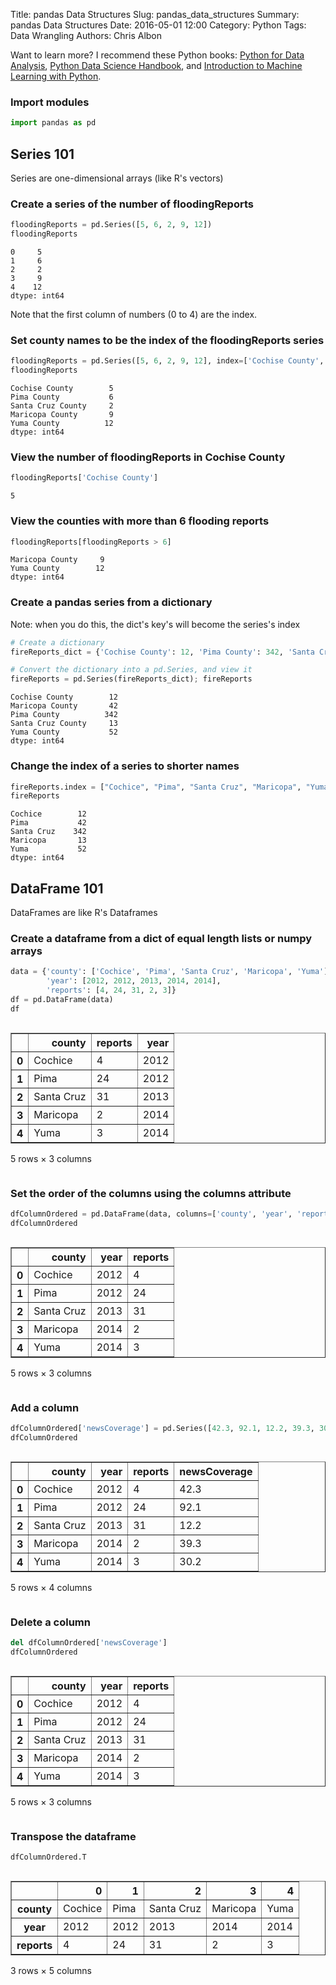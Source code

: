 Title: pandas Data Structures
Slug: pandas_data_structures
Summary: pandas Data Structures
Date: 2016-05-01 12:00
Category: Python
Tags: Data Wrangling
Authors: Chris Albon

Want to learn more? I recommend these Python books: [Python for Data Analysis](http://amzn.to/2ljV9wY), [Python Data Science Handbook](http://amzn.to/2m0mgMB), and [Introduction to Machine Learning with Python](http://amzn.to/2mjYiwK).

### Import modules


```python
import pandas as pd
```

## Series 101

Series are one-dimensional arrays (like R's vectors)

### Create a series of the number of floodingReports


```python
floodingReports = pd.Series([5, 6, 2, 9, 12])
floodingReports
```




    0     5
    1     6
    2     2
    3     9
    4    12
    dtype: int64



Note that the first column of numbers (0 to 4) are the index.

### Set county names to be the index of the floodingReports series


```python
floodingReports = pd.Series([5, 6, 2, 9, 12], index=['Cochise County', 'Pima County', 'Santa Cruz County', 'Maricopa County', 'Yuma County'])
floodingReports
```




    Cochise County        5
    Pima County           6
    Santa Cruz County     2
    Maricopa County       9
    Yuma County          12
    dtype: int64



### View the number of floodingReports in Cochise County


```python
floodingReports['Cochise County']
```




    5



### View the counties with  more than 6 flooding reports


```python
floodingReports[floodingReports > 6]
```




    Maricopa County     9
    Yuma County        12
    dtype: int64



### Create a pandas series from a dictionary

Note: when you do this, the dict's key's will become the series's index


```python
# Create a dictionary
fireReports_dict = {'Cochise County': 12, 'Pima County': 342, 'Santa Cruz County': 13, 'Maricopa County': 42, 'Yuma County' : 52}

# Convert the dictionary into a pd.Series, and view it
fireReports = pd.Series(fireReports_dict); fireReports
```




    Cochise County        12
    Maricopa County       42
    Pima County          342
    Santa Cruz County     13
    Yuma County           52
    dtype: int64



### Change the index of a series to shorter names


```python
fireReports.index = ["Cochice", "Pima", "Santa Cruz", "Maricopa", "Yuma"]
fireReports
```




    Cochice        12
    Pima           42
    Santa Cruz    342
    Maricopa       13
    Yuma           52
    dtype: int64



## DataFrame 101

DataFrames are like R's Dataframes

### Create a dataframe from a dict of equal length lists or numpy arrays


```python
data = {'county': ['Cochice', 'Pima', 'Santa Cruz', 'Maricopa', 'Yuma'],
        'year': [2012, 2012, 2013, 2014, 2014],
        'reports': [4, 24, 31, 2, 3]}
df = pd.DataFrame(data)
df
```




<div style="max-height:1000px;max-width:1500px;overflow:auto;">
<table border="1" class="dataframe">
  <thead>
    <tr style="text-align: right;">
      <th></th>
      <th>county</th>
      <th>reports</th>
      <th>year</th>
    </tr>
  </thead>
  <tbody>
    <tr>
      <th>0</th>
      <td>    Cochice</td>
      <td>  4</td>
      <td> 2012</td>
    </tr>
    <tr>
      <th>1</th>
      <td>       Pima</td>
      <td> 24</td>
      <td> 2012</td>
    </tr>
    <tr>
      <th>2</th>
      <td> Santa Cruz</td>
      <td> 31</td>
      <td> 2013</td>
    </tr>
    <tr>
      <th>3</th>
      <td>   Maricopa</td>
      <td>  2</td>
      <td> 2014</td>
    </tr>
    <tr>
      <th>4</th>
      <td>       Yuma</td>
      <td>  3</td>
      <td> 2014</td>
    </tr>
  </tbody>
</table>
<p>5 rows × 3 columns</p>
</div>



### Set the order of the columns using the columns attribute


```python
dfColumnOrdered = pd.DataFrame(data, columns=['county', 'year', 'reports'])
dfColumnOrdered
```




<div style="max-height:1000px;max-width:1500px;overflow:auto;">
<table border="1" class="dataframe">
  <thead>
    <tr style="text-align: right;">
      <th></th>
      <th>county</th>
      <th>year</th>
      <th>reports</th>
    </tr>
  </thead>
  <tbody>
    <tr>
      <th>0</th>
      <td>    Cochice</td>
      <td> 2012</td>
      <td>  4</td>
    </tr>
    <tr>
      <th>1</th>
      <td>       Pima</td>
      <td> 2012</td>
      <td> 24</td>
    </tr>
    <tr>
      <th>2</th>
      <td> Santa Cruz</td>
      <td> 2013</td>
      <td> 31</td>
    </tr>
    <tr>
      <th>3</th>
      <td>   Maricopa</td>
      <td> 2014</td>
      <td>  2</td>
    </tr>
    <tr>
      <th>4</th>
      <td>       Yuma</td>
      <td> 2014</td>
      <td>  3</td>
    </tr>
  </tbody>
</table>
<p>5 rows × 3 columns</p>
</div>



### Add a column


```python
dfColumnOrdered['newsCoverage'] = pd.Series([42.3, 92.1, 12.2, 39.3, 30.2])
dfColumnOrdered
```




<div style="max-height:1000px;max-width:1500px;overflow:auto;">
<table border="1" class="dataframe">
  <thead>
    <tr style="text-align: right;">
      <th></th>
      <th>county</th>
      <th>year</th>
      <th>reports</th>
      <th>newsCoverage</th>
    </tr>
  </thead>
  <tbody>
    <tr>
      <th>0</th>
      <td>    Cochice</td>
      <td> 2012</td>
      <td>  4</td>
      <td> 42.3</td>
    </tr>
    <tr>
      <th>1</th>
      <td>       Pima</td>
      <td> 2012</td>
      <td> 24</td>
      <td> 92.1</td>
    </tr>
    <tr>
      <th>2</th>
      <td> Santa Cruz</td>
      <td> 2013</td>
      <td> 31</td>
      <td> 12.2</td>
    </tr>
    <tr>
      <th>3</th>
      <td>   Maricopa</td>
      <td> 2014</td>
      <td>  2</td>
      <td> 39.3</td>
    </tr>
    <tr>
      <th>4</th>
      <td>       Yuma</td>
      <td> 2014</td>
      <td>  3</td>
      <td> 30.2</td>
    </tr>
  </tbody>
</table>
<p>5 rows × 4 columns</p>
</div>



### Delete a column


```python
del dfColumnOrdered['newsCoverage']
dfColumnOrdered
```




<div style="max-height:1000px;max-width:1500px;overflow:auto;">
<table border="1" class="dataframe">
  <thead>
    <tr style="text-align: right;">
      <th></th>
      <th>county</th>
      <th>year</th>
      <th>reports</th>
    </tr>
  </thead>
  <tbody>
    <tr>
      <th>0</th>
      <td>    Cochice</td>
      <td> 2012</td>
      <td>  4</td>
    </tr>
    <tr>
      <th>1</th>
      <td>       Pima</td>
      <td> 2012</td>
      <td> 24</td>
    </tr>
    <tr>
      <th>2</th>
      <td> Santa Cruz</td>
      <td> 2013</td>
      <td> 31</td>
    </tr>
    <tr>
      <th>3</th>
      <td>   Maricopa</td>
      <td> 2014</td>
      <td>  2</td>
    </tr>
    <tr>
      <th>4</th>
      <td>       Yuma</td>
      <td> 2014</td>
      <td>  3</td>
    </tr>
  </tbody>
</table>
<p>5 rows × 3 columns</p>
</div>



### Transpose the dataframe


```python
dfColumnOrdered.T
```




<div style="max-height:1000px;max-width:1500px;overflow:auto;">
<table border="1" class="dataframe">
  <thead>
    <tr style="text-align: right;">
      <th></th>
      <th>0</th>
      <th>1</th>
      <th>2</th>
      <th>3</th>
      <th>4</th>
    </tr>
  </thead>
  <tbody>
    <tr>
      <th>county</th>
      <td> Cochice</td>
      <td> Pima</td>
      <td> Santa Cruz</td>
      <td> Maricopa</td>
      <td> Yuma</td>
    </tr>
    <tr>
      <th>year</th>
      <td>    2012</td>
      <td> 2012</td>
      <td>       2013</td>
      <td>     2014</td>
      <td> 2014</td>
    </tr>
    <tr>
      <th>reports</th>
      <td>       4</td>
      <td>   24</td>
      <td>         31</td>
      <td>        2</td>
      <td>    3</td>
    </tr>
  </tbody>
</table>
<p>3 rows × 5 columns</p>
</div>
